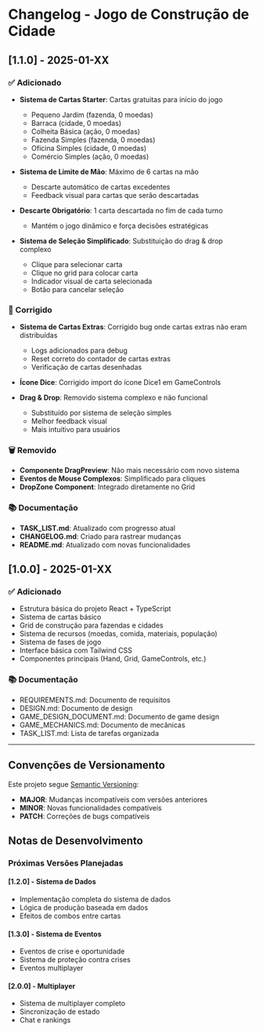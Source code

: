 # Changelog - Jogo de Construção de Cidade

## [1.1.0] - 2025-01-XX

### ✅ Adicionado
- **Sistema de Cartas Starter**: Cartas gratuitas para início do jogo
  - Pequeno Jardim (fazenda, 0 moedas)
  - Barraca (cidade, 0 moedas)
  - Colheita Básica (ação, 0 moedas)
  - Fazenda Simples (fazenda, 0 moedas)
  - Oficina Simples (cidade, 0 moedas)
  - Comércio Simples (ação, 0 moedas)

- **Sistema de Limite de Mão**: Máximo de 6 cartas na mão
  - Descarte automático de cartas excedentes
  - Feedback visual para cartas que serão descartadas

- **Descarte Obrigatório**: 1 carta descartada no fim de cada turno
  - Mantém o jogo dinâmico e força decisões estratégicas

- **Sistema de Seleção Simplificado**: Substituição do drag & drop complexo
  - Clique para selecionar carta
  - Clique no grid para colocar carta
  - Indicador visual de carta selecionada
  - Botão para cancelar seleção

### 🔧 Corrigido
- **Sistema de Cartas Extras**: Corrigido bug onde cartas extras não eram distribuídas
  - Logs adicionados para debug
  - Reset correto do contador de cartas extras
  - Verificação de cartas desenhadas

- **Ícone Dice**: Corrigido import do ícone Dice1 em GameControls

- **Drag & Drop**: Removido sistema complexo e não funcional
  - Substituído por sistema de seleção simples
  - Melhor feedback visual
  - Mais intuitivo para usuários

### 🗑️ Removido
- **Componente DragPreview**: Não mais necessário com novo sistema
- **Eventos de Mouse Complexos**: Simplificado para cliques
- **DropZone Component**: Integrado diretamente no Grid

### 📚 Documentação
- **TASK_LIST.md**: Atualizado com progresso atual
- **CHANGELOG.md**: Criado para rastrear mudanças
- **README.md**: Atualizado com novas funcionalidades

## [1.0.0] - 2025-01-XX

### ✅ Adicionado
- Estrutura básica do projeto React + TypeScript
- Sistema de cartas básico
- Grid de construção para fazendas e cidades
- Sistema de recursos (moedas, comida, materiais, população)
- Sistema de fases de jogo
- Interface básica com Tailwind CSS
- Componentes principais (Hand, Grid, GameControls, etc.)

### 📚 Documentação
- REQUIREMENTS.md: Documento de requisitos
- DESIGN.md: Documento de design
- GAME_DESIGN_DOCUMENT.md: Documento de game design
- GAME_MECHANICS.md: Documento de mecânicas
- TASK_LIST.md: Lista de tarefas organizada

---

## Convenções de Versionamento

Este projeto segue [Semantic Versioning](https://semver.org/):

- **MAJOR**: Mudanças incompatíveis com versões anteriores
- **MINOR**: Novas funcionalidades compatíveis
- **PATCH**: Correções de bugs compatíveis

## Notas de Desenvolvimento

### Próximas Versões Planejadas

#### [1.2.0] - Sistema de Dados
- Implementação completa do sistema de dados
- Lógica de produção baseada em dados
- Efeitos de combos entre cartas

#### [1.3.0] - Sistema de Eventos
- Eventos de crise e oportunidade
- Sistema de proteção contra crises
- Eventos multiplayer

#### [2.0.0] - Multiplayer
- Sistema de multiplayer completo
- Sincronização de estado
- Chat e rankings 